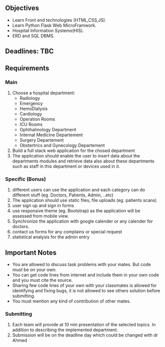## Objectives

* Learn Front end technologies (HTML,CSS,JS). 
* Learn Python Flask Web MicroFramwork. 
* Hospital Information Systems(HIS).
* ERD and SQL DBMS.

## Deadlines: TBC

## Requirements

### Main 

1. Choose a hospital department:
    * Radiology
    * Emergency
    * HemoDialysis
    * Cardiology
    * Operation Rooms
    * ICU Rooms
    * Ophthalmology Department
    * Internal Medicine Departement
    * Surgery Departement
    * Obstertrics and Gynecology Departement
2. Build a full stack web application for the chosed department
3. The application should enable the user to insert data about the departments modules and retrieve data also about these departments such as
staff in this department or devices used in it.

### Specific  (Bonus)

1. different users can use the application and each category can do different stuff (eg. Doctors, Patients, Admin, ..etc)
2. The application should use static files, file uploads (eg. patients scans)
3. user sign up and sign in forms
4. use responsive theme (eg. Bootstrap) as the application will be assessed from mobile view.
5. Synchronize the application with google calender or any calender for doctors.
6. contact us forms for any complains or special request
7. statistical analysis for the admin entry


## Important Notes 

* You are allowed to discuss task problems with your mates. But code must be on your own.
* You can get code lines from internet and include them in your own code and you must cite the source.
* Sharing few code lines of your own with your classmates is allowed for identifying and fixing bugs, it is not allowed to see others solution before submitting.
* You must mention any kind of contribution of other mates.

### Submitting

1. Each team will provide at 10 min presentation of the selected topics. In addition to describing the implemented department.
2. Submission will be on the deadline day which could be changed with dr Ahmed 

